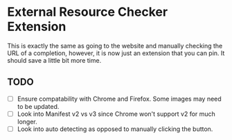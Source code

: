 # External Resource Checker Extension

This is exactly the same as going to the website and manually checking the URL of a completion, however, it is now just an extension that you can pin. It should save a little bit more time.

## TODO

- [ ] Ensure compatability with Chrome and Firefox. Some images  may need to be updated.
- [ ] Look into Manifest v2 vs v3 since Chrome won't support v2 for much longer.
- [ ] Look into auto detecting as opposed to manually clicking the button.
